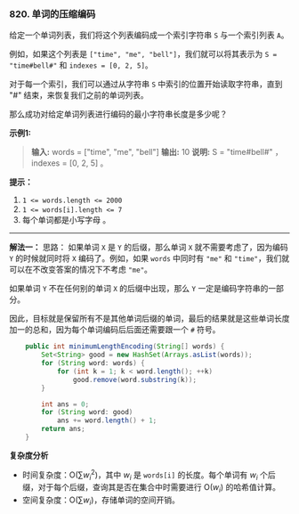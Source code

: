 ### 820. 单词的压缩编码

给定一个单词列表，我们将这个列表编码成一个索引字符串 `S` 与一个索引列表 `A`。

例如，如果这个列表是 `["time", "me", "bell"]`，我们就可以将其表示为 `S = "time#bell#"` 和 `indexes = [0, 2, 5]`。
 
对于每一个索引，我们可以通过从字符串 `S` 中索引的位置开始读取字符串，直到 "#" 结束，来恢复我们之前的单词列表。

那么成功对给定单词列表进行编码的最小字符串长度是多少呢？

**示例1:**  
>**输入:** words = ["time", "me", "bell"]
**输出:** 10
**说明:** S = "time#bell#" ， indexes = [0, 2, 5] 。


**提示：**

1. `1 <= words.length <= 2000`
2. `1 <= words[i].length <= 7`
3. 每个单词都是小写字母 。

---

**解法一：**
思路：
如果单词 `X` 是 `Y` 的后缀，那么单词 `X` 就不需要考虑了，因为编码 `Y` 的时候就同时将 `X` 编码了。例如，如果 `words` 中同时有 `"me"` 和 `"time"`，我们就可以在不改变答案的情况下不考虑 `"me"`。

如果单词 `Y`  不在任何别的单词 `X` 的后缀中出现，那么 `Y` 一定是编码字符串的一部分。

因此，目标就是保留所有不是其他单词后缀的单词，最后的结果就是这些单词长度加一的总和，因为每个单词编码后后面还需要跟一个 `#` 符号。

```Java
    public int minimumLengthEncoding(String[] words) {
        Set<String> good = new HashSet(Arrays.asList(words));
        for (String word: words) {
            for (int k = 1; k < word.length(); ++k)
                good.remove(word.substring(k));
        }

        int ans = 0;
        for (String word: good)
            ans += word.length() + 1;
        return ans;
    }
```

**复杂度分析**

* 时间复杂度：O($\sum w_i^2$)，其中 $w_i$ 是 `words[i]` 的长度。每个单词有 $w_i$ 个后缀，对于每个后缀，查询其是否在集合中时需要进行 O($w_i$) 的哈希值计算。
* 空间复杂度：O($\sum w_i$)，存储单词的空间开销。
